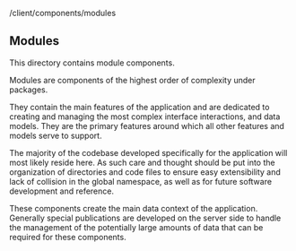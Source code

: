 <app>/client/components/modules

## Modules

This directory contains module components.

Modules are components of the highest order of complexity under packages.

They contain the main features of the application and are dedicated to creating and managing the most complex interface interactions, and data models. They are the primary features around which all other features and models serve to support.

The majority of the codebase developed specifically for the application will most likely reside here. As such care and thought should be put into the organization of directories and code files to ensure easy extensibility and lack of collision in the global namespace, as well as for future software development and reference.

These components create the main data context of the application. Generally special publications are developed on the server side to handle the management of the potentially large amounts of data that can be required for these components.
